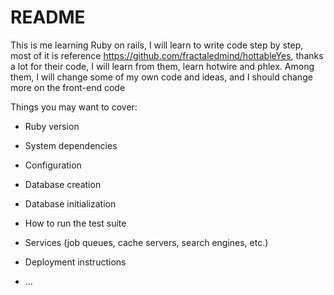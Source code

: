 # README

This is me learning Ruby on rails, I will learn to write code step by step, most of it is reference https://github.com/fractaledmind/hottableYes, thanks a lot for their code, I will learn from them, learn hotwire and phlex. Among them, I will change some of my own code and ideas, and I should change more on the front-end code

Things you may want to cover:

* Ruby version

* System dependencies

* Configuration

* Database creation

* Database initialization

* How to run the test suite

* Services (job queues, cache servers, search engines, etc.)

* Deployment instructions

* ...
